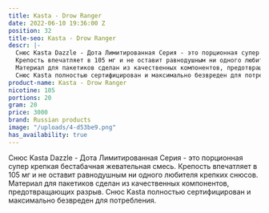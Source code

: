 ```yaml
---
title: Kasta - Drow Ranger
date: 2022-06-10 19:36:00 Z
position: 32
title-seo: Kasta - Drow Ranger
descr: |-
  Снюс Kasta Dazzle - Дота Лимитированная Серия - это порционная супер крепкая бестабачная жевательная смесь.
  Крепость впечатляет в 105 мг и не оставит равнодушным ни одного любителя крепких снюсов.
  Материал для пакетиков сделан из качественных компонентов, предотвращающих разрыв.
  Снюс Kasta полностью сертифицирован и максимально безвреден для потребления.
product-name: Kasta - Drow Ranger
nicotine: 105
portions: 20
gram: 20
price: 3000
brand: Russian products
image: "/uploads/4-d53be9.png"
has_availability: true
---
```


Снюс Kasta Dazzle - Дота Лимитированная Серия - это порционная супер крепкая бестабачная жевательная смесь.
Крепость впечатляет в 105 мг и не оставит равнодушным ни одного любителя крепких снюсов.
Материал для пакетиков сделан из качественных компонентов, предотвращающих разрыв.
Снюс Kasta полностью сертифицирован и максимально безвреден для потребления.